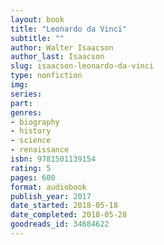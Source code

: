 ```yaml
---
layout: book
title: "Leonardo da Vinci"
subtitle: ""
author: Walter Isaacson
author_last: Isaacson
slug: isaacson-leonardo-da-vinci
type: nonfiction
img: 
series: 
part: 
genres:
- biography
- history
- science
- renaissance
isbn: 9781501139154
rating: 5
pages: 600
format: audiobook
publish_year: 2017
date_started: 2018-05-18
date_completed: 2018-05-28
goodreads_id: 34684622
---
```

